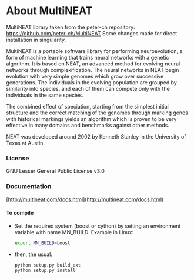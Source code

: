 # About MultiNEAT

MultiNEAT library taken from the peter-ch repository:
https://github.com/peter-ch/MultiNEAT
Some changes made for direct installation in singularity.

MultiNEAT is a portable software library for performing neuroevolution, a form of machine learning that
trains neural networks with a genetic algorithm. It is based on NEAT, an advanced method for evolving
neural networks through complexification. The neural networks in NEAT begin evolution with very simple
genomes which grow over successive generations. The individuals in the evolving population are grouped
by similarity into species, and each of them can compete only with the individuals in the same species.

The combined effect of speciation, starting from the simplest initial structure and the correct
matching of the genomes through marking genes with historical markings yields an algorithm which
is proven to be very effective in many domains and benchmarks against other methods.

NEAT was developed around 2002 by Kenneth Stanley in the University of Texas at Austin.

### License

GNU Lesser General Public License v3.0 

### Documentation
[http://multineat.com/docs.html](http://multineat.com/docs.html)

#### To compile

* Set the required system (boost or cython) by setting an environment variable with name MN_BUILD.
Example in Linux:
  ```bash
  export MN_BUILD=boost
  ```

* then, the usual:
  ```bash
  python setup.py build_ext
  python setup.py install
  ```
